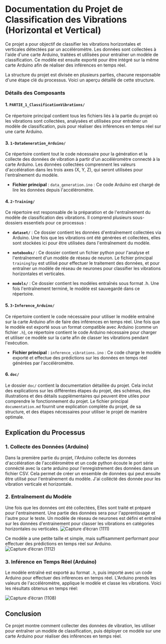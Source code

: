 # Documentation du Projet de Classification des Vibrations (Horizontal et Vertical)

Ce projet a pour objectif de classifier les vibrations horizontales et verticales détectées par un accéléromètre. Les données sont collectées à l'aide d'une carte Arduino, traitées et utilisées pour entraîner un modèle de classification. Ce modèle est ensuite exporté pour être intégré sur la même carte Arduino afin de réaliser des inférences en temps réel. 

La structure du projet est divisée en plusieurs parties, chacune responsable d'une étape clé du processus. Voici un aperçu détaillé de cette structure.


### Détails des Composants

#### 1. `PARTIE_1_ClassificationVibrations/`

Ce répertoire principal contient tous les fichiers liés à la partie du projet où les vibrations sont collectées, analysées et utilisées pour entraîner un modèle de classification, puis pour réaliser des inférences en temps réel sur une carte Arduino.

#### 3. `1-DataGeneration_Arduino/`

Ce répertoire contient tout le code nécessaire pour la génération et la collecte des données de vibration à partir d'un accéléromètre connecté à la carte Arduino. Les données collectées comprennent les valeurs d'accélération dans les trois axes (X, Y, Z), qui seront utilisées pour l'entraînement du modèle.

- **Fichier principal** : `data_generation.ino` : Ce code Arduino est chargé de lire les données depuis l'accéléromètre.

#### 4. `2-Training/`

Ce répertoire est responsable de la préparation et de l'entraînement du modèle de classification des vibrations. Il comprend plusieurs sous-dossiers essentiels pour ce processus :

- **`dataset/`** : Ce dossier contient les données d'entraînement collectées via Arduino. Une fois que les vibrations ont été générées et collectées, elles sont stockées ici pour être utilisées dans l'entraînement du modèle.
  
- **`notebooks/`** : Ce dossier contient un fichier python pour l'analyse et l'entraînement d'un modèle de réseau de neuron. Le fichier principal `training?py` est utilisé pour effectuer le traitement des données, et pour entraîner un modèle de réseau de neurones pour classifier les vibrations horizontales et verticales.

- **`models/`** : Ce dossier contient les modèles entraînés sous format .h. Une fois l'entraînement terminé, le modèle est sauvegardé dans ce répertoire.

#### 5. `3-Inference_Arduino/`

Ce répertoire contient le code nécessaire pour utiliser le modèle entraîné sur la carte Arduino afin de faire des inférences en temps réel. Une fois que le modèle est exporté sous un format compatible avec Arduino (comme un fichier `.h`), ce répertoire contient le code Arduino nécessaire pour charger et utiliser ce modèle sur la carte afin de classer les vibrations pendant l'exécution.

- **Fichier principal** : `inference_vibrations.ino` : Ce code charge le modèle exporté et effectue des prédictions sur les données en temps réel générées par l'accéléromètre.

#### 6. `doc/`

Le dossier `doc/` contient la documentation détaillée du projet. Cela inclut des explications sur les différentes étapes du projet, des schémas, des illustrations et des détails supplémentaires qui peuvent être utiles pour comprendre le fonctionnement du projet. Le fichier principal `documentation.md` fournit une explication complète du projet, de sa structure, et des étapes nécessaires pour utiliser le projet de manière optimale.

## Explication du Processus

### 1. Collecte des Données (Arduino)

Dans la première partie du projet, l'Arduino collecte les données d'accélération de l'accéléromètre et un code python écoute le port série connécté avec la carte arduino pour l'enregistrement des données dans un fichier CSV. Cela permet de créer un ensemble de données qui peut ensuite être utilisé pour l'entraînement du modèle. 
J'ai collécté des donnée pour les vibration verticale et horizontale.

### 2. Entraînement du Modèle

Une fois que les données ont été collectées, Elles sont traité et préparé pour l'entrainement. Une partie des données sera pour l'apprentissage et l'autre pour le teste.
Un modèle de réseau de neurones est défini et entraîné sur les données d'entrainement pour classer les vibrations en catégories horizontales ou verticales. 
![Capture d’écran (1111)](https://github.com/user-attachments/assets/f1c6ae40-55f9-4d79-a338-3761140f92c2)

Ce modèle a une petite taille et simple, mais suffisamment performant pour effectuer des prédictions en temps réel sur Arduino.
![Capture d’écran (1112)](https://github.com/user-attachments/assets/8abb1937-3c49-46e2-b779-cb457e2419a9)


### 3. Inférence en Temps Réel (Arduino)

Le modèle entraîné est exporté au format `.h`, puis importé avec un code Arduino pour effectuer des inférences en temps réel. L'Arduino prends les valeurs de l'accéléromètre, applique le modèle et classe les vibrations.
Voici les résultats obtenus en temps réel: 

![Capture d’écran (1108)](https://github.com/user-attachments/assets/70fee1fd-9566-4972-8e3f-732695629b60)

## Conclusion

Ce projet montre comment collecter des données de vibration, les utiliser pour entraîner un modèle de classification, puis déployer ce modèle sur une carte Arduino pour réaliser des inférences en temps réel. 


